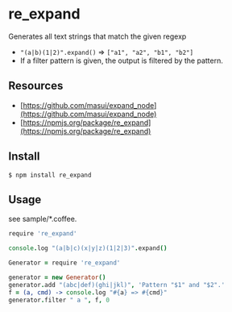 # re_expand

Generates all text strings that match the given regexp

* ```"(a|b)(1|2)".expand()``` => ```["a1", "a2", "b1", "b2"]```
* If a filter pattern is given, the output is filtered by the pattern.


## Resources

* [https://github.com/masui/expand_node](https://github.com/masui/expand_node)
* [https://npmjs.org/package/re_expand](https://npmjs.org/package/re_expand)

## Install

    $ npm install re_expand

## Usage

see sample/*.coffee.

```coffee
require 're_expand'

console.log "(a|b|c)(x|y|z)(1|2|3)".expand()
```


```coffee
Generator = require 're_expand'

generator = new Generator()
generator.add "(abc|def)(ghi|jkl)", 'Pattern "$1" and "$2".'
f = (a, cmd) -> console.log "#{a} => #{cmd}"
generator.filter " a ", f, 0

```
